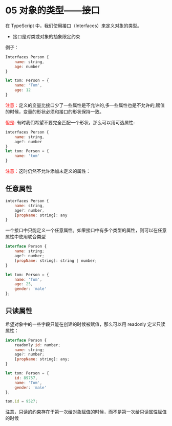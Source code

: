 # 05 对象的类型——接口

在 TypeScript 中，我们使用接口（Interfaces）来定义对象的类型。

* 接口是对类或对象的抽象限定约束

例子：
```js
Interfaces Person {
    name: string,
    age: number
}

let tom: Person = {
    name: 'Tom',
    age: 12
}
```
<font color=red>注意：</font>定义的变量比接口少了一些属性是不允许的,多一些属性也是不允许的,赋值的时候，变量的形状必须和接口的形状保持一致。

<font color=red>但是: </font>有时我们希望不要完全匹配一个形状，那么可以用可选属性:
```js
interfaces Person {
    name: string,
    age?: number
}
let tom: Person = {
    name: 'tom'
}
```
<font color=red>注意：</font>这时仍然不允许添加未定义的属性：
## 任意属性
```js
interfaces Person {
    name: string,
    age?: number,
    [propName: string]: any
}
```
一个接口中只能定义一个任意属性。如果接口中有多个类型的属性，则可以在任意属性中使用联合类型
```js
interface Person {
    name: string;
    age?: number;
    [propName: string]: string | number;
}

let tom: Person = {
    name: 'Tom',
    age: 25,
    gender: 'male'
};
```
## 只读属性
希望对象中的一些字段只能在创建的时候被赋值，那么可以用 readonly 定义只读属性：
```js
interface Person {
    readonly id: number;
    name: string;
    age?: number;
    [propName: string]: any;
}

let tom: Person = {
    id: 89757,
    name: 'Tom',
    gender: 'male'
};

tom.id = 9527;
```
注意，只读的约束存在于第一次给对象赋值的时候，而不是第一次给只读属性赋值的时候